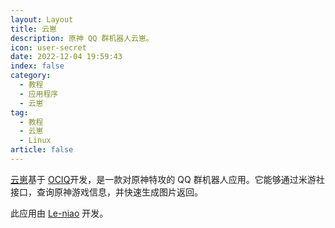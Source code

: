 ```yaml
---
layout: Layout
title: 云崽
description: 原神 QQ 群机器人云崽。
icon: user-secret
date: 2022-12-04 19:59:43
index: false
category:
  - 教程
  - 应用程序
  - 云崽
tag:
  - 教程
  - 云崽
  - Linux
article: false
---
```


[云崽](https://github.com/Le-niao/Yunzao-Bot "Le-niao/Yunzai: 原神QQ群机器人，通过米游社接口，查询原神游戏信息，生成图片返回")基于 [OCIQ](https://github.com/takayama-lily/oicq "takayama-lily/oicq: Tencent QQ Bot Library for Node.js")开发，是一款对原神特攻的 QQ 群机器人应用。它能够通过米游社接口，查询原神游戏信息，并快速生成图片返回。

此应用由 [Le-niao](https://github.com/Le-niao "Le-niao@Github") 开发。
